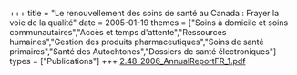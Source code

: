 +++
title = "Le renouvellement des soins de santé au Canada : Frayer la voie de la qualité"
date = 2005-01-19
themes = ["Soins à domicile et soins communautaires","Accès et temps d'attente","Ressources humaines","Gestion des produits pharmaceutiques","Soins de santé primaires","Santé des Autochtones","Dossiers de santé électroniques"]
types = ["Publications"]
+++
[2.48-2006_AnnualReportFR_1.pdf](/files/2.48-2006_AnnualReportFR_1.pdf)
